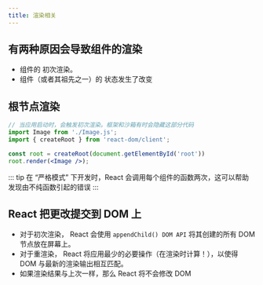 ```yaml
---
title: 渲染相关
---
```


## 有两种原因会导致组件的渲染

- 组件的 初次渲染。
- 组件（或者其祖先之一）的 状态发生了改变

## 根节点渲染

```jsx
// 当应用启动时，会触发初次渲染。框架和沙箱有时会隐藏这部分代码
import Image from './Image.js';
import { createRoot } from 'react-dom/client';

const root = createRoot(document.getElementById('root'))
root.render(<Image />);
```

::: tip
在 “严格模式” 下开发时，React 会调用每个组件的函数两次，这可以帮助发现由不纯函数引起的错误
:::

## React 把更改提交到 DOM 上

- 对于初次渲染， React 会使用 `appendChild() DOM API` 将其创建的所有 DOM 节点放在屏幕上。
- 对于重渲染， React 将应用最少的必要操作（在渲染时计算！），以使得 DOM 与最新的渲染输出相互匹配。
- 如果渲染结果与上次一样，那么 React 将不会修改 DOM
